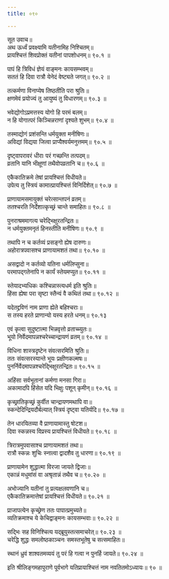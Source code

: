 ```yaml
---
title: ०९०

---
```

सूत उवाच॥  
अथ ऊर्ध्वं प्रवक्ष्यामि यतीनामिह निश्चितम्॥  
प्रायश्चित्तं शिवप्रोक्तं यतीनां पापशोधनम्॥ ९०.१ ॥  
  
पापं हि त्रिविधं ज्ञेयं वाङ्मनः कायसम्भवम्॥  
सततं हि दिवा रात्रौ येनेदं वेष्ट्यते जगत्॥ ९०.२ ॥  
  
तत्कर्मणा विनाप्येष तिष्ठतीति परा श्रुतिः॥  
क्षणमेवं प्रयोज्यं तु आयुष्यं तु विधारणम्॥ ९०.३ ॥  
  
भवेद्योगोऽप्रमत्तस्य योगो हि परमं बलम्॥  
न हि योगात्परं किञ्चिन्नराणां दृश्यते शुभम्॥ ९०.४ ॥  
  
तस्माद्योगं प्रशंसन्ति धर्मयुक्ता मनीषिणः॥  
अविद्यां विद्यया जित्वा प्राप्यैश्वर्यमनुत्तमम्॥ ९०.५ ॥  
  
दृष्ट्वापरावरं धीराः परं गच्छन्ति तत्पदम्॥  
व्रतानि यानि भीक्षूणां तथैवोपव्रतानि च॥ ९०.६ ॥  
  
एकैकातिक्रमे तेषां प्रायश्चित्तं विधीयते॥  
उपेत्य तु स्त्रियं कामात्प्रायश्चित्तं विनिर्दिशेत्॥ ९०.७ ॥  
  
प्राणायामसमायुक्तं चरेत्सान्तपनं व्रतम्॥  
ततश्चरति निर्देशात्कृच्छ्रं चान्ते समाहितः॥ ९०.८ ॥  
  
पुनराश्रममागत्य चरेद्भिक्षुरतन्द्रितः॥  
न धर्मयुक्तमनृतं हिनस्तीति मनीषिणः॥ ९०.९ ॥  
  
तथापि न च कर्तव्यं प्रसङ्गो ह्येष दारुणः॥  
अहोरात्रपवासश्च प्राणायामशतं तथा॥ ९०.१० ॥  
  
असद्वादो न कर्तव्यो यतिना धर्मलिप्सुना॥  
परमापद्गतेनापि न कार्यं स्तेयमप्युत॥ ९०.११ ॥  
  
स्तेयादभ्यधिकः कश्चिन्नास्त्यधर्म इति श्रुतिः॥  
हिंसा ह्येषा परा सृष्टा स्तैन्यं वै कथितं तथा॥ ९०.१२ ॥  
  
यदेतद्द्रविणं नाम प्राणा ह्येते बहिश्चराः॥  
स तस्य हरते प्राणान्यो यस्य हरते धनम्॥ ९०.१३  
  
एवं कृत्वा सुदुष्टात्मा भिन्नवृत्तो व्रताच्च्युतः॥  
भूयो निर्वेदमापन्नश्चरेच्चान्द्रायणं व्रतम्॥ ९०.१४ ॥  
  
विधिना शास्त्रदृष्टेन संवत्सरमिति श्रुतिः॥  
ततः संवत्सरस्यान्ते भूयः प्रक्षीणकल्मषः॥  
पुनर्निर्वेदमापन्नश्चरेद्भिक्षुरतन्द्रितः॥ ९०.१५ ॥  
  
अहिंसा सर्वभूतानां कर्मणा मनसा गिरा॥  
अकामादपि हिंसेत यदि भिक्षुः पशून् कृमीन्॥ ९०.१६ ॥  
  
कृच्छ्रातिकृच्छ्रं कुर्वीत चान्द्रायणमथापि वा॥  
स्कन्देदिन्द्रियदौर्बल्यात् स्त्रियं दृष्ट्वा यतिर्यदि॥ ९०.१७ ॥  
  
तेन धारयितव्या वै प्राणायामास्तु षोटश॥  
दिवा स्कन्नस्य विप्रस्य प्रायश्चित्तं विधीयते॥ ९०.१८ ॥  
  
त्रिरात्रमुपवासाश्च प्राणायामशतं तथा॥  
रात्रौ स्कन्नः शुचिः स्नात्वा द्वादशैव तु धारणा॥ ९०.१९ ॥  
  
प्राणायामेन शुद्धात्मा विरजा जायते द्विजाः॥  
एकान्नं मधुमांसं वा अश्रृतान्नं तथैव च॥ ९०.२० ॥  
  
अभोज्यानि यतीनां तु प्रत्यक्षलवणानि च॥  
एकैकातिक्रमात्तेषां प्रायश्चित्तं विधीयते॥ ९०.२१ ॥  
  
प्राजापत्येन कृच्छ्रेण ततः पापात्प्रमुच्यते॥  
व्यतिक्रमाश्च ये केचिद्वाङ्मनः कायसम्भवाः॥ ९०.२२ ॥  
  
सद्भिः सह विनिश्चित्य यद्ब्रूयुस्तत्समाचरेत्॥ ९०.२३ ॥  
चरेद्धि शुद्धः समलोष्ठकाञ्चनः समस्तभूतेषु च सत्समाहितः॥  
  
स्थानं ध्रुवं शाश्वतमव्ययं तु परं हि गत्वा न पुनर्हि जायते॥ ९०.२४ ॥  
  
इति श्रीलिङ्गमहापुराणे पूर्वभागे यतिप्रायाश्चित्तं नाम नवतितमोऽध्यायः॥ ९० ॥